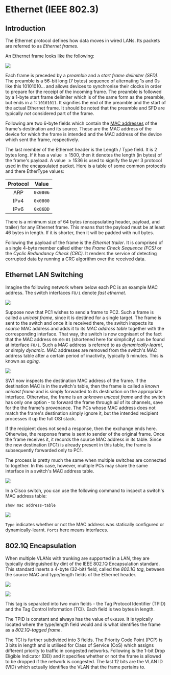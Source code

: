 # Ethernet (IEEE 802.3)

## Introduction

The Ethernet protocol defines how data moves in wired LANs. Its packets are referred to as _Ethernet frames_.

An Ethernet frame looks like the following:

![](../../Networking/Protocols/Resources/Images/Ethernet/Ethernet\_Frame.png)

Each frame is preceded by a _preamble_ and a _start frame delimiter (SFD)_. The preamble is a 56-bit long (7 bytes) sequence of alternating 1s and 0s like this 10101010... and allows devices to synchronise their clocks in order to prepare for the receipt of the incoming frame. The preamble is followed by a 1-byte start frame delimiter which is of the same form as the preamble, but ends in a 1: `10101011`. It signifies the end of the preamble and the start of the actual Ethernet frame. It should be noted that the preamble and SFD are typically _not_ considered part of the frame.

Following are two 6-byte fields which contain the [MAC addresses](../the-tcp-ip-suite-and-the-osi-model/2-the-datalink-layer.md) of the frame's destination and its source. These are the MAC address of the device for which the frame is intended and the MAC address of the device which sent the frame, respectively.

The last member of the Ethernet header is the Length / Type field. It is 2 bytes long. If it has a value $\leq 1500$, then it denotes the length (in bytes) of the frame's payload. A value $\geq 1536$ is used to signify the layer 3 protocol used in the encapsulated packet. Here is a table of some common protocols and there EtherType values:

| Protocol |   Value  |
| :------: | :------: |
|    ARP   | `0x0806` |
|   IPv4   | `0x0800` |
|   IPv6   | `0x86DD` |

There is a minimum size of 64 bytes (encapsulating header, payload, and trailer) for any Ethernet frame. This means that the payload must be at least 46 bytes in length. If it is shorter, then it will be padded with null bytes.

Following the payload of the frame is the _Ethernet trailer_. It is comprised of a single 4-byte member called either the _Frame Check Sequence (FCS)_ or the _Cyclic Redundancy Check (CRC)_. It renders the service of detecting corrupted data by running a CRC algorithm over the received data.

## Ethernet LAN Switching

Imagine the following network where below each PC is an example MAC address. The switch interfaces `FO/i` denote _fast ethernet_.

![](../../Networking/Protocols/Resources/Images/Ethernet/Ethernet\_Basic\_Network.png)

Suppose now that PC1 wishes to send a frame to PC2. Such a frame is called a _unicast frame_, since it is destined for a single target. The frame is sent to the switch and once it is received there, the switch inspects its _source_ MAC address and adds it to its _MAC address table_ together with the corresponding interface. That way, the switch is now cognisant of the fact that the MAC address `00:00:01` (shortened here for simplicity) can be found at interface `FO/1`. Such a MAC address is referred to as _dynamically-learnt_, or simply _dynamic_. MAC addresses are removed from the switch's MAC address table after a certain period of inactivity, typically 5 minutes. This is known as _aging_.

![](../../Networking/Protocols/Resources/Images/Ethernet/Switch\_Frame\_Receive.png)

SW1 now inspects the destination MAC address of the frame. If the destination MAC is in the switch's table, then the frame is called a _known unicast frame_ and is simply forwarded to its destination on the appropriate interface. Otherwise, the frame is an _unknown unicast frame_ and the switch has only one option - to forward the frame through _all_ of its channels, save for the the frame's provenance. The PCs whose MAC address does not match the frame's destination simply ignore it, but the intended recipient processes it up the full OSI stack.

If the recipient does not send a response, then the exchange ends here. Otherwise, the response frame is sent to sender of the original frame. Once the frame receives it, it records the source MAC address in its table. Since the new destination (PC1) is already present in this table, the frame is subsequently forwarded only to PC1.

The process is pretty much the same when multiple switches are connected to together. In this case, however, multiple PCs may share the same interface in a switch's MAC address table.

![](../../Networking/Protocols/Resources/Images/Ethernet/Ethernet\_Two\_Switches.png)

In a Cisco switch, you can use the following command to inspect a switch's MAC address table:

```
show mac address-table
```

![](../../Networking/Protocols/Resources/Images/Ethernet/Cisco\_Switch\_Show\_MAC\_Address\_Table.png)

`Type` indicates whether or not the MAC address was statically configured or dynamically-learnt. `Ports` here means interfaces.

## 802.1Q Encapsulation

When multiple VLANs with trunking are supported in a LAN, they are typically distinguished by dint of the IEEE 802.1Q Encapsulation standard. This standard inserts a 4-byte (32-bit) field, called the _802.1Q tag_, between the source MAC and type/length fields of the Ethernet header.

![](../../Networking/Protocols/Resources/Images/Ethernet/Ethernet\_8021q\_header.png)

![](../../Networking/Protocols/Resources/Images/Ethernet/8021q\_tag.png)

This tag is separated into two main fields - the Tag Protocol Identifier (TPID) and the Tag Control Information (TCI). Each field is two bytes in length.

The TPID is constant and always has the value of `0x8100`. It is typically located where the type/length field would and is what identifies the frame as a _802.1Q-tagged frame_.

The TCI is further subdivided into 3 fields. The Priority Code Point (PCP) is 3 bits in length and is utilised for Class of Service (CoS) which assigns different priority to traffic in congested networks. Following is the 1-bit Drop Eligible Indicator (DEI) and it specifies whether or not the frame is allowed to be dropped if the network is congested. The last 12 bits are the VLAN ID (VID) which actually identifies the VLAN that the frame pertains to.

